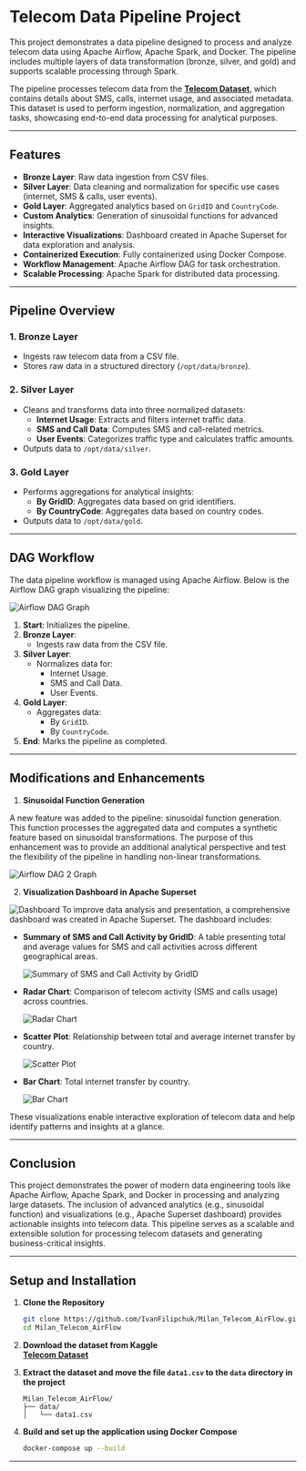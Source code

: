 # **Telecom Data Pipeline Project**

This project demonstrates a data pipeline designed to process and analyze telecom data using Apache Airflow, Apache Spark, and Docker. The pipeline includes multiple layers of data transformation (bronze, silver, and gold) and supports scalable processing through Spark.

The pipeline processes telecom data from the [**Telecom Dataset**](https://www.kaggle.com/datasets/freckled/telecom), which contains details about SMS, calls, internet usage, and associated metadata. This dataset is used to perform ingestion, normalization, and aggregation tasks, showcasing end-to-end data processing for analytical purposes.

---

## **Features**

- **Bronze Layer**: Raw data ingestion from CSV files.
- **Silver Layer**: Data cleaning and normalization for specific use cases (internet, SMS & calls, user events).
- **Gold Layer**: Aggregated analytics based on `GridID` and `CountryCode`.
- **Custom Analytics**: Generation of sinusoidal functions for advanced insights.
- **Interactive Visualizations**: Dashboard created in Apache Superset for data exploration and analysis.
- **Containerized Execution**: Fully containerized using Docker Compose.
- **Workflow Management**: Apache Airflow DAG for task orchestration.
- **Scalable Processing**: Apache Spark for distributed data processing.

---

## **Pipeline Overview**

### **1. Bronze Layer**
- Ingests raw telecom data from a CSV file.
- Stores raw data in a structured directory (`/opt/data/bronze`).

### **2. Silver Layer**
- Cleans and transforms data into three normalized datasets:
  - **Internet Usage**: Extracts and filters internet traffic data.
  - **SMS and Call Data**: Computes SMS and call-related metrics.
  - **User Events**: Categorizes traffic type and calculates traffic amounts.
- Outputs data to `/opt/data/silver`.

### **3. Gold Layer**
- Performs aggregations for analytical insights:
  - **By GridID**: Aggregates data based on grid identifiers.
  - **By CountryCode**: Aggregates data based on country codes.
- Outputs data to `/opt/data/gold`.

---

## **DAG Workflow**

The data pipeline workflow is managed using Apache Airflow. Below is the Airflow DAG graph visualizing the pipeline:

![Airflow DAG Graph](images/dag_graph.png)

1. **Start**: Initializes the pipeline.
2. **Bronze Layer**:
    - Ingests raw data from the CSV file.
3. **Silver Layer**:
    - Normalizes data for:
      - Internet Usage.
      - SMS and Call Data.
      - User Events.
4. **Gold Layer**:
    - Aggregates data:
      - By `GridID`.
      - By `CountryCode`.
5. **End**: Marks the pipeline as completed.

---

## **Modifications and Enhancements**

1. **Sinusoidal Function Generation**

A new feature was added to the pipeline: sinusoidal function generation. This function processes the aggregated data and computes a synthetic feature based on sinusoidal transformations. The purpose of this enhancement was to provide an additional analytical perspective and test the flexibility of the pipeline in handling non-linear transformations.

![Airflow DAG 2 Graph](images/dag_graph_1.png)

2. **Visualization Dashboard in Apache Superset**

![Dashboard](images/dashboard1.png)
To improve data analysis and presentation, a comprehensive dashboard was created in Apache Superset. The dashboard includes:

- **Summary of SMS and Call Activity by GridID**: A table presenting total and average values for SMS and call activities across different geographical areas.

  ![Summary of SMS and Call Activity by GridID](images/ch1.png)
- **Radar Chart**: Comparison of telecom activity (SMS and calls usage) across countries.

  ![Radar Chart](images/ch3.png)
- **Scatter Plot**: Relationship between total and average internet transfer by country.

  ![Scatter Plot](images/ch4.png)
- **Bar Chart**: Total internet transfer by country.

  ![Bar Chart](images/ch2.png)

These visualizations enable interactive exploration of telecom data and help identify patterns and insights at a glance.

---

## **Conclusion**
This project demonstrates the power of modern data engineering tools like Apache Airflow, Apache Spark, and Docker in processing and analyzing large datasets. The inclusion of advanced analytics (e.g., sinusoidal function) and visualizations (e.g., Apache Superset dashboard) provides actionable insights into telecom data. This pipeline serves as a scalable and extensible solution for processing telecom datasets and generating business-critical insights.

---

## **Setup and Installation**

1. **Clone the Repository**
   ```bash
   git clone https://github.com/IvanFilipchuk/Milan_Telecom_AirFlow.git
   cd Milan_Telecom_AirFlow
   ```
2. **Download the dataset from Kaggle**  
   [**Telecom Dataset**](https://www.kaggle.com/datasets/freckled/telecom)

3. **Extract the dataset and move the file `data1.csv` to the `data` directory in the project**  
   ```plaintext
   Milan_Telecom_AirFlow/
   ├── data/
   │   └── data1.csv
   ```
4. **Build and set up the application using Docker Compose**
   ```bash
   docker-compose up --build
   ```

---
